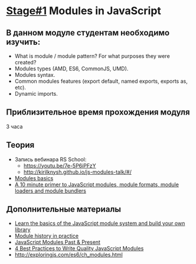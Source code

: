 # [Stage#1](../../) Modules in JavaScript
## В данном модуле студентам необходимо изучить:
- What is module / module pattern? For what purposes they were created?
- Modules types (AMD, ES6, CommonJS, UMD).
- Modules syntax.
- Common modules features (export default, named exports, exports as, etc).
- Dynamic imports.

## Приблизительное время прохождения модуля
3 часа

## Теория 
- Запись вебинара RS School:
    - https://youtu.be/7e-5P6iPFzY
    - http://kirilknysh.github.io/js-modules-talk/#/
- [Modules basics](https://javascript.info/modules)
- [A 10 minute primer to JavaScript modules, module formats, module loaders and module bundlers](https://jvandemo.com/a-10-minute-primer-to-javascript-modules-module-formats-module-loaders-and-module-bundlers/)

## Дополнительные материалы
- [Learn the basics of the JavaScript module system and build your own library](https://www.freecodecamp.org/news/anatomy-of-js-module-systems-and-building-libraries-fadcd8dbd0e/)
- [Module history in practice](https://www.youtube.com/watch?v=JDDn57_z5Og)
- [JavaScript Modules Past & Present](https://www.youtube.com/watch?v=GQ96b_u7rGc)
- [4 Best Practices to Write Quality JavaScript Modules](https://dmitripavlutin.com/javascript-modules-best-practices/)
- http://exploringjs.com/es6/ch_modules.html

